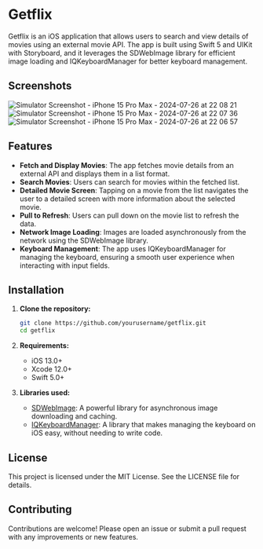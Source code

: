 # Getflix

Getflix is an iOS application that allows users to search and view details of movies using an external movie API. The app is built using Swift 5 and UIKit with Storyboard, and it leverages the SDWebImage library for efficient image loading and IQKeyboardManager for better keyboard management.

## Screenshots
![Simulator Screenshot - iPhone 15 Pro Max - 2024-07-26 at 22 08 21](https://github.com/user-attachments/assets/5d13231b-2949-4c5c-bdc1-3461caff9e41)
![Simulator Screenshot - iPhone 15 Pro Max - 2024-07-26 at 22 07 36](https://github.com/user-attachments/assets/847217bd-8538-4023-b81e-296d7b17b47b)
![Simulator Screenshot - iPhone 15 Pro Max - 2024-07-26 at 22 06 57](https://github.com/user-attachments/assets/8cbc7c95-db8b-47d4-b61e-17fa3f883a42)

## Features

- **Fetch and Display Movies**: The app fetches movie details from an external API and displays them in a list format.
- **Search Movies**: Users can search for movies within the fetched list.
- **Detailed Movie Screen**: Tapping on a movie from the list navigates the user to a detailed screen with more information about the selected movie.
- **Pull to Refresh**: Users can pull down on the movie list to refresh the data.
- **Network Image Loading**: Images are loaded asynchronously from the network using the SDWebImage library.
- **Keyboard Management**: The app uses IQKeyboardManager for managing the keyboard, ensuring a smooth user experience when interacting with input fields.

## Installation

1. **Clone the repository:**

   ```bash
   git clone https://github.com/yourusername/getflix.git
   cd getflix

2. **Requirements:**
   * iOS 13.0+
   * Xcode 12.0+
   * Swift 5.0+

3. **Libraries used:**
   * [SDWebImage](https://github.com/SDWebImage/SDWebImage): A powerful library for asynchronous image downloading and caching.
   * [IQKeyboardManager](https://github.com/hackiftekhar/IQKeyboardManager): A library that makes managing the keyboard on iOS easy, without needing to write code.

## License
This project is licensed under the MIT License. See the LICENSE file for details.

## Contributing
Contributions are welcome! Please open an issue or submit a pull request with any improvements or new features.
